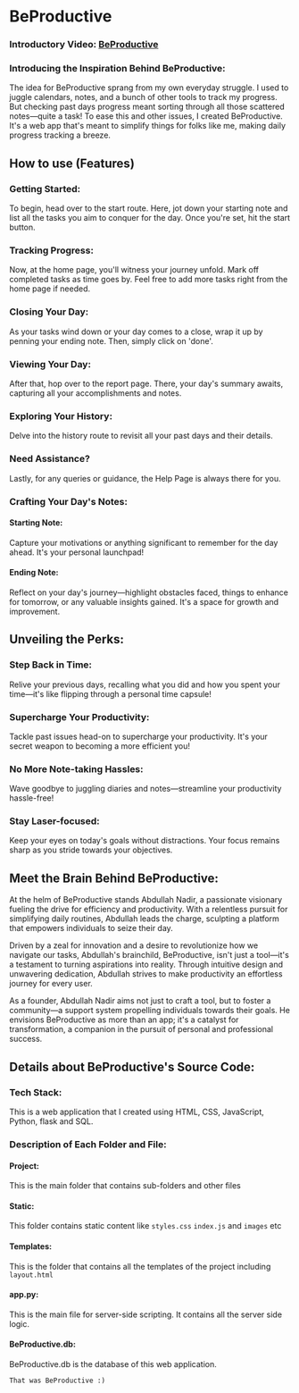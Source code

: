 
# BeProductive

### Introductory Video: [BeProductive](https://youtu.be/2oHzWpFaKtQ?si=q1F0UW0VE6bXazVA)



### Introducing the Inspiration Behind BeProductive:

The idea for BeProductive sprang from my own everyday struggle. I used to juggle calendars, notes, and a bunch of other tools to track my progress. But
checking past days progress meant sorting through all those scattered notes—quite a task! To ease this and other issues, I created BeProductive. It's a
web app that's meant to simplify things for folks like me, making daily progress tracking a breeze.



## How to use (Features)

### Getting Started:

To begin, head over to the start route. Here, jot down your starting note and list all the tasks you aim to conquer for the day. Once you're set, hit the
start button.


### Tracking Progress:

Now, at the home page, you'll witness your journey unfold. Mark off completed tasks as time goes by. Feel free to add more tasks right from the home page
if needed.


### Closing Your Day:

As your tasks wind down or your day comes to a close, wrap it up by penning your ending note. Then, simply click on 'done'.


### Viewing Your Day:

After that, hop over to the report page. There, your day's summary awaits, capturing all your accomplishments and notes.


### Exploring Your History:

Delve into the history route to revisit all your past days and their details.


### Need Assistance?

Lastly, for any queries or guidance, the Help Page is always there for you.



### Crafting Your Day's Notes:

#### Starting Note:
Capture your motivations or anything significant to remember for the day ahead. It's your personal launchpad!

#### Ending Note:
Reflect on your day's journey—highlight obstacles faced, things to enhance for tomorrow, or any valuable insights gained. It's a space for growth and
improvement.



## Unveiling the Perks:

### Step Back in Time:

Relive your previous days, recalling what you did and how you spent your time—it's like flipping through a personal time capsule!

### Supercharge Your Productivity:

Tackle past issues head-on to supercharge your productivity. It's your secret weapon to becoming a more efficient you!

### No More Note-taking Hassles:

Wave goodbye to juggling diaries and notes—streamline your productivity hassle-free!

### Stay Laser-focused:

Keep your eyes on today's goals without distractions. Your focus remains sharp as you stride towards your objectives.



## Meet the Brain Behind BeProductive:

At the helm of BeProductive stands Abdullah Nadir, a passionate visionary fueling the drive for efficiency and productivity. With a relentless pursuit
for simplifying daily routines, Abdullah leads the charge, sculpting a platform that empowers individuals to seize their day.

Driven by a zeal for innovation and a desire to revolutionize how we navigate our tasks, Abdullah's brainchild, BeProductive, isn't just a tool—it's a
testament to turning aspirations into reality. Through intuitive design and unwavering dedication, Abdullah strives to make productivity an effortless
journey for every user.

As a founder, Abdullah Nadir aims not just to craft a tool, but to foster a community—a support system propelling individuals towards their goals. He
envisions BeProductive as more than an app; it's a catalyst for transformation, a companion in the pursuit of personal and professional success.



## Details about BeProductive's Source Code:

### Tech Stack:

This is a web application that I created using HTML, CSS, JavaScript, Python, flask and SQL.

### Description of Each Folder and File:

#### Project:
This is the main folder that contains sub-folders and other files

#### Static:
This folder contains static content like `styles.css` `index.js` and `images` etc

#### Templates:
This is the folder that contains all the templates of the project including `layout.html`

#### app.py:
This is the main file for server-side scripting. It contains all the server side logic.

#### BeProductive.db:
BeProductive.db is the database of this web application.



```
That was BeProductive :)
```
